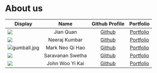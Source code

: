 # About us

Display |       Name       | Github Profile | Portfolio 
--------|:----------------:|:--------------:|:---------:
![](https://weminoredinfilm.com/wp-content/uploads/2012/10/star-trek-voyager.jpg?w=640) |    Jian Quan     | [Github](https://github.com/K-J-Q/) | [Portfolio](docs/team/jianquan.md)
![](https://nus.instructure.com/images/thumbnails/1889759/an0Mp6dUc8X7JQSsTru3w37v24OKL2CvjasETO58) |  Neeraj Kumbar   | [Github](https://github.com/flyingapricot) | [Portfolio](docs/team/neerajkumbar.md)
![gumball.jpg](https://encrypted-tbn0.gstatic.com/images?q=tbn:ANd9GcRgZ7j0HTP8PmUJFy4_7VREGM8F625LVsfXXQ&s) | Mark Neo Qi Hao  | [Github](https://github.com/Markneoneo) | [Portfolio](docs/team/Markneoqihao.md)
![](https://images.unsplash.com/photo-1529778873920-4da4926a72c2?ixid=MnwxMjA3fDB8MHxzZWFyY2h8MXx8Y3V0ZSUyMGNhdHxlbnwwfHwwfHw%3D&ixlib=rb-1.2.1&w=1000&q=80) | Saravanan Swetha | [Github](https://github.com/swethacool) | [Portfolio](docs/team/saravananswetha.md)
![](https://avatars.githubusercontent.com/u/63852595?v=4)| John Woo Yi Kai  | [Github](https://github.com/jwyk) | [Portfolio](docs/team/johnwooyikai.md)
